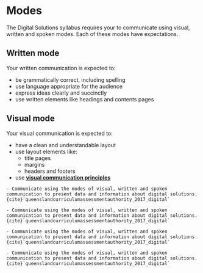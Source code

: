 # Modes

The Digital Solutions syllabus requires your to communicate using visual, written and spoken modes. Each of these modes have expectations.

## Written mode

Your written communication is expected to:

- be grammatically correct, including spelling
- use language appropriate for the audience
- express ideas clearly and succinctly
- use written elements like headings and contents pages

## Visual mode

Your visual communication is expected to:

- have a clean and understandable layout
- use layout elements like:
  - title pages
  - margins
  - headers and footers
- use **[visual communication principles](../2_concepts/3-2_visual_communication.md)**

```{admonition} Unit 1 subject matter covered:
- Communicate using the modes of visual, written and spoken communication to present data and information about digital solutions.
{cite}`queenslandcurriculumassessmentauthority_2017_digital`
```

```{admonition} Unit 2 subject matter covered:
- Communicate using the modes of visual, written and spoken communication to present data and information about digital solutions.
{cite}`queenslandcurriculumassessmentauthority_2017_digital`
```

```{admonition} Unit 3 subject matter covered:
- Communicate using the modes of visual, written and spoken communication to present data and information about digital solutions.
{cite}`queenslandcurriculumassessmentauthority_2017_digital`
```

```{admonition} Unit 4 subject matter covered:
- Communicate using the modes of visual, written and spoken communication to present data and information about digital solutions.
{cite}`queenslandcurriculumassessmentauthority_2017_digital`
```